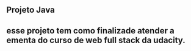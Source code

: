 ## Projeto Java

## esse projeto tem como finalizade atender a ementa do curso de web full stack da udacity. 

##
